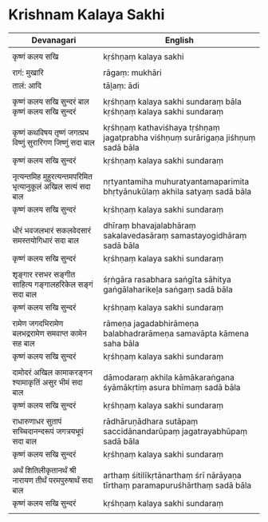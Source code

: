 # Krishnam Kalaya Sakhi

| Devanagari | English |
| ------ | ------ |
|  |  |
| कृष्णं कलय सखि   | kṛśhṇaṃ kalaya sakhi   |
|  |  |
| रागं: मुखारि   | rāgaṃ: mukhāri   |
| तालं: आदि   | tāḻaṃ: ādi   |
|  |  |
| कृष्णं कलय सखि सुन्दरं बाल कृष्णं कलय सखि सुन्दरं   | kṛśhṇaṃ kalaya sakhi sundaraṃ bāla kṛśhṇaṃ kalaya sakhi sundaraṃ   |
|  |  |
| कृष्णं कथविषय तृष्णं जगत्प्रभ विष्णुं सुरारिगण जिष्णुं सदा बाल   | kṛśhṇaṃ kathaviśhaya tṛśhṇaṃ jagatprabha viśhṇuṃ surārigaṇa jiśhṇuṃ sadā bāla   |
| कृष्णं कलय सखि सुन्दरं   | kṛśhṇaṃ kalaya sakhi sundaraṃ   |
|  |  |
| नृत्यन्तमिह मुहुरत्यन्तमपरिमित भृत्यानुकूलं अखिल सत्यं सदा बाल   | nṛtyantamiha muhuratyantamaparimita bhṛtyānukūlaṃ akhila satyaṃ sadā bāla   |
| कृष्णं कलय सखि सुन्दरं   | kṛśhṇaṃ kalaya sakhi sundaraṃ   |
|  |  |
| धीरं भवजलभारं सकलवेदसारं समस्तयोगिधारं सदा बाल   | dhīraṃ bhavajalabhāraṃ sakalavedasāraṃ samastayogidhāraṃ sadā bāla   |
| कृष्णं कलय सखि सुन्दरं   | kṛśhṇaṃ kalaya sakhi sundaraṃ   |
|  |  |
| शृङ्गार रसभर सङ्गीत साहित्य गङ्गालहरिकेल सङ्गं सदा बाल   | śṛṅgāra rasabhara saṅgīta sāhitya gaṅgālaharikeḻa saṅgaṃ sadā bāla   |
| कृष्णं कलय सखि सुन्दरं   | kṛśhṇaṃ kalaya sakhi sundaraṃ   |
|  |  |
| रामेण जगदभिरामेण बलभद्ररामेण समवाप्त कामेन सह बाल   | rāmeṇa jagadabhirāmeṇa balabhadrarāmeṇa samavāpta kāmena saha bāla   |
| कृष्णं कलय सखि सुन्दरं   | kṛśhṇaṃ kalaya sakhi sundaraṃ   |
|  |  |
| दामोदरं अखिल कामाकरङ्गन श्यामाकृतिं असुर भीमं सदा बाल   | dāmodaraṃ akhila kāmākaraṅgana śyāmākṛtiṃ asura bhīmaṃ sadā bāla   |
| कृष्णं कलय सखि सुन्दरं   | kṛśhṇaṃ kalaya sakhi sundaraṃ   |
|  |  |
| राधारुणाधर सुतापं सच्चिदानन्दरूपं जगत्रयभूपं सदा बाल   | rādhāruṇādhara sutāpaṃ saccidānandarūpaṃ jagatrayabhūpaṃ sadā bāla   |
| कृष्णं कलय सखि सुन्दरं   | kṛśhṇaṃ kalaya sakhi sundaraṃ   |
|  |  |
| अर्थं शितिलीकृतानर्थं श्री नारायण तीर्थं परमपुरुषार्थं सदा बाल   | arthaṃ śitilīkṛtānarthaṃ śrī nārāyaṇa tīrthaṃ paramapuruśhārthaṃ sadā bāla   |
| कृष्णं कलय सखि सुन्दरं   | kṛśhṇaṃ kalaya sakhi sundaraṃ   |
|  |  |
